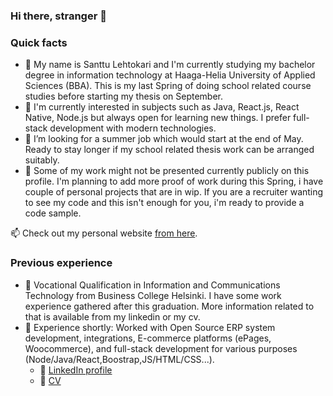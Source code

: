 ### Hi there, stranger 👋
### Quick facts

* 👋 My name is Santtu Lehtokari and I'm currently studying my bachelor degree in information technology at Haaga-Helia University of Applied Sciences (BBA). This is my last Spring of doing school related course studies before starting my thesis on September.
* 🌱 I'm currently interested in subjects such as Java, React.js, React Native, Node.js but always open for learning new things. I prefer full-stack development with modern technologies.
* 💞️ I’m looking for a summer job which would start at the end of May. Ready to stay longer if my school related thesis work can be arranged suitably.
* 🤔 Some of my work might not be presented currently publicly on this profile. I'm planning to add more proof of work during this Spring, i have couple of personal projects that are in wip. If you are a recruiter wanting to see my code and this isn't enough for you, i'm ready to provide a code sample.

📫 Check out my personal website [from here](https://lehtokari.com/Santtu-Lehtokari).

### Previous experience
* 🏫 Vocational Qualification in Information and Communications Technology from Business College Helsinki. I have some work experience gathered after this graduation. More information related to that is available from my linkedin or my cv.
* 💼 Experience shortly: Worked with Open Source ERP system development, integrations, E-commerce platforms (ePages, Woocommerce), and full-stack development for various purposes (Node/Java/React,Boostrap,JS/HTML/CSS...).
  * 💠 [LinkedIn profile](https://www.linkedin.com/in/santtu-lehtokari)
  * 📃 [CV](https://lehtokari.com/Santtu-Lehtokari/LehtokariS_cv.pdf)
